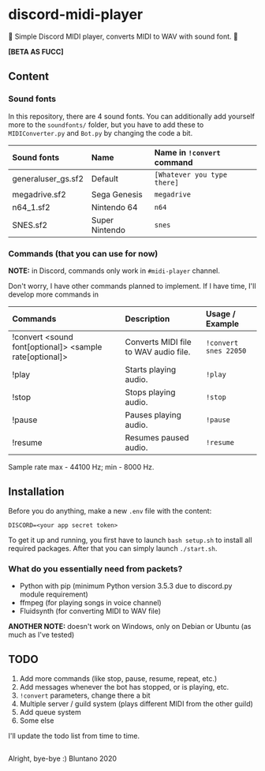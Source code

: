 # discord-midi-player
 🎵 Simple Discord MIDI player, converts MIDI to WAV with sound font. 🎵
 
**[BETA AS FUCC]**

## Content

### Sound fonts

In this repository, there are 4 sound fonts. You can additionally add yourself more to the `soundfonts/` folder, but you have to add these to `MIDIConverter.py` and `Bot.py` by changing the code a bit.

| Sound fonts         | Name            | Name in `!convert` command |
| :------------------ | :-------------- | :------------------------- |
| generaluser_gs.sf2  | Default         | `[Whatever you type there]`|
| megadrive.sf2       | Sega Genesis    | `megadrive`                |
| n64_1.sf2           | Nintendo 64     | `n64`                      |
| SNES.sf2            | Super Nintendo  | `snes`                     |

### Commands (that you can use for now)

**NOTE:** in Discord, commands only work in `#midi-player` channel.

Don't worry, I have other commands planned to implement. If I have time, I'll develop more commands in

| Commands                                                 | Description                           | Usage / Example         |
| :------------------------------------------------------- | :------------------------------------ | :---------------------- |
| !convert <sound font[optional]> <sample rate[optional]>  | Converts MIDI file to WAV audio file. | `!convert snes 22050`   |
| !play                                                    | Starts playing audio.                 | `!play`                 |
| !stop                                                    | Stops playing audio.                  | `!stop`                 |
| !pause                                                   | Pauses playing audio.                 | `!pause`                |
| !resume                                                  | Resumes paused audio.                 | `!resume`               |

Sample rate max - 44100 Hz; min - 8000 Hz.

## Installation

Before you do anything, make a new `.env` file with the content:
```
DISCORD=<your app secret token>
```

To get it up and running, you first have to launch `bash setup.sh` to install all required packages. After that you can simply launch `./start.sh`.

### What do you essentially need from packets?

- Python with pip (minimum Python version 3.5.3 due to discord.py module requirement)
- ffmpeg (for playing songs in voice channel)
- Fluidsynth (for converting MIDI to WAV file)

**ANOTHER NOTE:** doesn't work on Windows, only on Debian or Ubuntu (as much as I've tested)

## TODO

1. Add more commands (like stop, pause, resume, repeat, etc.)
2. Add messages whenever the bot has stopped, or is playing, etc.
3. `!convert` parameters, change there a bit
4. Multiple server / guild system (plays different MIDI from the other guild)
5. Add queue system
6. Some else

I'll update the todo list from time to time.

## 

Alright, bye-bye :) Bluntano 2020
